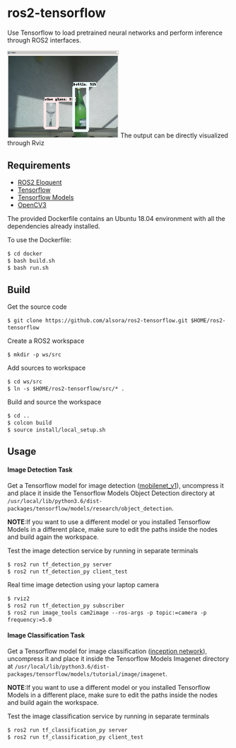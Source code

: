 # ros2-tensorflow

Use Tensorflow to load pretrained neural networks and perform inference through ROS2 interfaces.

<img src="/data/detection.png" alt="Rviz2 detection output" width="50%" height="50%"/>
The output can be directly visualized through Rviz

## Requirements

 - [ROS2 Eloquent](https://index.ros.org/doc/ros2/Installation/)
 - [Tensorflow](https://www.tensorflow.org/install/)
 - [Tensorflow Models](https://github.com/tensorflow/models/blob/master/research/object_detection/g3doc/installation.md)
 - [OpenCV3](https://docs.opencv.org/3.0-beta/doc/tutorials/introduction/linux_install/linux_install.html)

The provided Dockerfile contains an Ubuntu 18.04 environment with all the dependencies already installed.

To use the Dockerfile:

    $ cd docker
    $ bash build.sh
    $ bash run.sh

## Build 

Get the source code

    $ git clone https://github.com/alsora/ros2-tensorflow.git $HOME/ros2-tensorflow

Create a ROS2 workspace

    $ mkdir -p ws/src

Add sources to workspace

    $ cd ws/src
    $ ln -s $HOME/ros2-tensorflow/src/* .

Build and source the workspace

    $ cd ..
    $ colcon build
    $ source install/local_setup.sh

## Usage

#### Image Detection Task

Get a Tensorflow model for image detection ([mobilenet_v1](download.tensorflow.org/models/object_detection/ssd_mobilenet_v1_coco_2017_11_17.tar.gz)), uncompress it and place it inside the Tensorflow Models Object Detection directory at `/usr/local/lib/python3.6/dist-packages/tensorflow/models/research/object_detection`.

**NOTE**:If you want to use a different model or you installed Tensorflow Models in a different place, make sure to edit the paths inside the nodes and build again the workspace.

Test the image detection service by running in separate terminals

    $ ros2 run tf_detection_py server
    $ ros2 run tf_detection_py client_test

Real time image detection using your laptop camera

    $ rviz2
    $ ros2 run tf_detection_py subscriber
    $ ros2 run image_tools cam2image --ros-args -p topic:=camera -p frequency:=5.0


#### Image Classification Task

Get a Tensorflow model for image classification ([inception network](http://download.tensorflow.org/models/image/imagenet/inception-2015-12-05.tgz)), uncompress it and place it inside the Tensorflow Models Imagenet directory at `/usr/local/lib/python3.6/dist-packages/tensorflow/models/tutorial/image/imagenet`.

**NOTE**:If you want to use a different model or you installed Tensorflow Models in a different place, make sure to edit the paths inside the nodes and build again the workspace.

Test the image classification service by running in separate terminals

    $ ros2 run tf_classification_py server
    $ ros2 run tf_classification_py client_test
